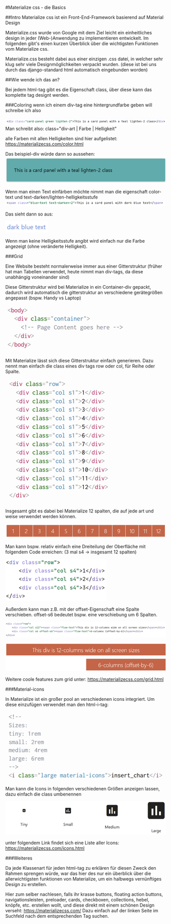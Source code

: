 #Materialize css - die Basics

##Intro
Materialize css ist ein Front-End-Framework basierend auf Material Design

Materialize.css wurde von Google mit dem Ziel leicht ein einheitliches design in jeder (Web-)Anwendung zu implementieren entwickelt. Im folgenden gibt's einen kurzen Überblick über die wichtigsten Funktionen vom Materialize css.

Materialize.css besteht dabei aus einer einzigen .css datei, in welcher sehr klug sehr viele Designmöglichkeiten verpackt wurden. (diese ist bei uns durch das django-standard html automatisch eingebunden worden)


##Wie wende ich das an?

Bei jedem html-tag gibt es die Eigenschaft class, über diese kann das komplette tag designt werden.

###Coloring
wenn ich einem div-tag eine hintergrundfarbe geben will schreibe ich also

![](..\imgs\Tutorial-Imgs\MaterializeCss\1.png)  
Man schreibt also: class="div-art | Farbe | Helligkeit"

alle Farben mit allen Helligkeiten sind hier aufgelistet: https://materializecss.com/color.html

Das beispiel-div würde dann so aussehen:
![](..\imgs\Tutorial-Imgs\MaterializeCss\2.png)

Wenn man einen Text einfärben möchte nimmt man die eigenschaft color-text und text-darken/lighten-helligkeitsstufe
![](..\imgs\Tutorial-Imgs\MaterializeCss\3.png)

Das sieht dann so aus:

![](..\imgs\Tutorial-Imgs\MaterializeCss\4.png)

Wenn man keine Helligkeitsstufe angibt wird einfach nur die Farbe angezeigt (ohne veränderte Helligkeit).

###Grid

Eine Website besteht normalerweise immer aus einer Gitterstruktur (früher hat man Tabellen verwendet, heute nimmt man div-tags, da diese unabhängig voneinander sind)

Diese Gitterstruktur wird bei Materialize in ein Container-div gepackt, dadurch wird automatisch die gitterstruktur an verschiedene gerätegrößen angepasst (bspw. Handy vs Laptop) 

![](..\imgs\Tutorial-Imgs\MaterializeCss\10.png)

Mit Materialize lässt sich diese Gitterstruktur einfach generieren.
Dazu nennt man einfach die class eines div tags row oder col, für Reihe oder Spalte.

![](..\imgs\Tutorial-Imgs\MaterializeCss\5.png)

Insgesamt gibt es dabei bei Materialize 12 spalten, die auf jede art und weise verwendet werden können.

![](..\imgs\Tutorial-Imgs\MaterializeCss\6.png)

Man kann bspw. relativ einfach eine Dreiteilung der Oberfläche mit folgendem Code erreichen: (3 mal s4 -> insgesamt 12 spalten)

![](..\imgs\Tutorial-Imgs\MaterializeCss\7.png)

Außerdem kann man z.B. mit der offset-Eigenschaft eine Spalte verschieben. offset-s6 bedeutet bspw. eine verschiebung um 6 Spalten.

![](..\imgs\Tutorial-Imgs\MaterializeCss\8.png)

![](..\imgs\Tutorial-Imgs\MaterializeCss\9.png)

Weitere coole features zum grid unter: https://materializecss.com/grid.html

###Material-icons

In Materialize ist ein großer pool an verschiedenen icons integriert. Um diese einzufügen verwendet man den html-i-tag:

![](..\imgs\Tutorial-Imgs\MaterializeCss\11.png)

Man kann die Icons in folgenden verschiedenen Größen anzeigen lassen, dazu einfach die class umbenennen

![](..\imgs\Tutorial-Imgs\MaterializeCss\12.png)

unter folgendem Link findet sich eine Liste aller Icons: https://materializecss.com/icons.html

###Weiteres

Da jede Klassenart für jeden html-tag zu erklären für diesen Zweck den Rahmen sprengen würde, war das hier des nur ein überblick über die allerwichtigsten funktionen von Materialize, um ein halbwegs vernünftiges Design zu erstellen.

Hier zum selber nachlesen, falls ihr krasse buttons, floating action buttons, navigationsleisten, preloader, cards, checkboxen, collections, hebel, knöpfe, etc. erstellen wollt, und diese direkt mit einem schönen Design verseht: https://materializecss.com/ 
Dazu einfach auf der linken Seite im Suchfeld nach dem entsprechenden Tag suchen.

